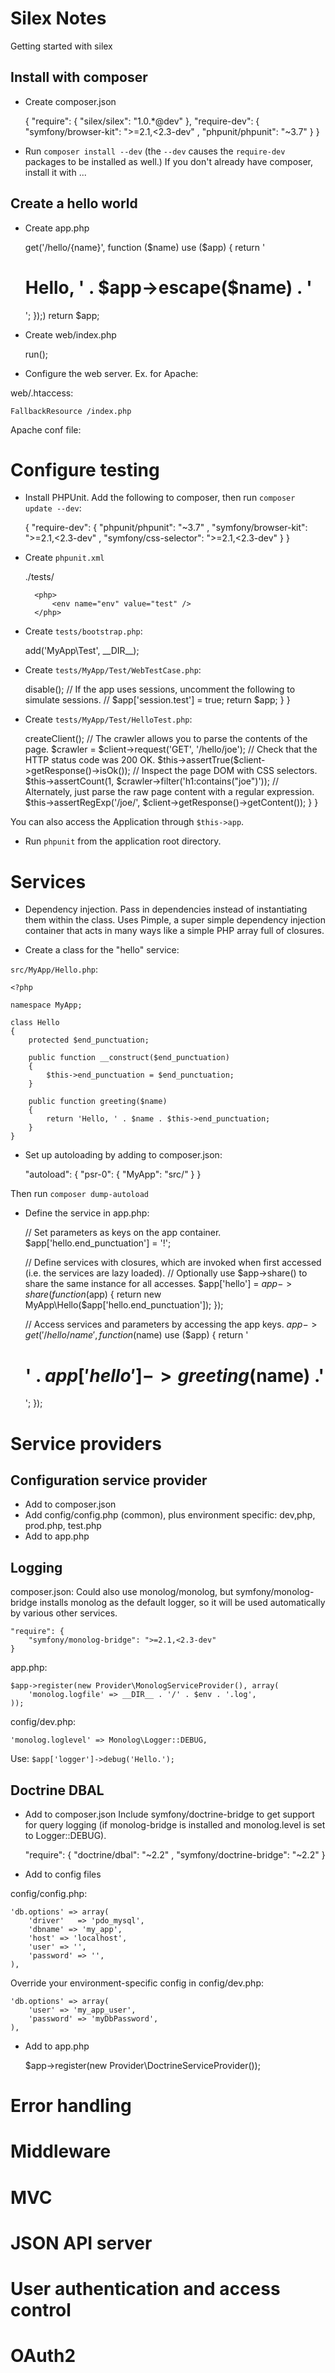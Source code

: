 Silex Notes
===========

Getting started with silex

## Install with composer

* Create composer.json

    {
        "require": {
            "silex/silex": "1.0.*@dev"
        },
        "require-dev": {
            "symfony/browser-kit": ">=2.1,<2.3-dev"
            , "phpunit/phpunit": "~3.7"
        }
    }

* Run `composer install --dev` (the `--dev` causes the `require-dev` packages to be installed as well.)
  If you don't already have composer, install it with ...

## Create a hello world

* Create app.php

    <?php

    require_once __DIR__ . '/vendor/autoload.php'; 

    $app = new Silex\Application();

    $app->get('/hello/{name}', function ($name) use ($app) {
        return '<h1>Hello, ' . $app->escape($name) . '</h1>';
    });)

    return $app;

* Create web/index.php

    <?php

    $app = require __DIR__ . '/../app.php';

    $app->run();

* Configure the web server. Ex. for Apache:

web/.htaccess:

    FallbackResource /index.php

Apache conf file:

# Configure testing

* Install PHPUnit. Add the following to composer, then run `composer update --dev`:

    {
        "require-dev": {
            "phpunit/phpunit": "~3.7"
            , "symfony/browser-kit": ">=2.1,<2.3-dev"
            , "symfony/css-selector": ">=2.1,<2.3-dev"
        }
    }

* Create `phpunit.xml`

    <?xml version="1.0" encoding="UTF-8"?>
    <phpunit backupGlobals="false"
             backupStaticAttributes="false"
             colors="true"
             convertErrorsToExceptions="true"
             convertNoticesToExceptions="true"
             convertWarningsToExceptions="true"
             processIsolation="false"
             stopOnFailure="false"
             syntaxCheck="false"
             bootstrap="./tests/bootstrap.php"
            >
        <testsuites>
            <testsuite name="MyApp Test Suite">
                <directory>./tests/</directory>
            </testsuite>
        </testsuites>

        <php>
            <env name="env" value="test" />
        </php>
    </phpunit>

* Create `tests/bootstrap.php`:

    <?php

    $loader = require_once __DIR__ . '/../vendor/autoload.php';

    $loader->add('MyApp\Test', __DIR__);

* Create `tests/MyApp/Test/WebTestCase.php`:

    <?php

    namespace MyApp\Test;

    use Silex\WebTestCase as BaseWebTestCase;

    class WebTestCase extends BaseWebTestCase
    {
        public function createApplication()
        {
            // Don't use require_once, because this gets executed before every test.
            $app = require __DIR__ . '/../../../app.php';

            // Throw errors as raw exceptions instead of HTML pages.
            $app['debug'] = true;
            $app['exception_handler']->disable();

            // If the app uses sessions, uncomment the following to simulate sessions.
            // $app['session.test'] = true;

            return $app;
        }
    }

* Create `tests/MyApp/Test/HelloTest.php`:

    <?php

    namespace MyApp\Test;

    class HelloTest extends WebTestCase
    {
        public function testHelloName()
        {
            // The client represents a browser.
            $client = $this->createClient();

            // The crawler allows you to parse the contents of the page.
            $crawler = $client->request('GET', '/hello/joe');

            // Check that the HTTP status code was 200 OK.
            $this->assertTrue($client->getResponse()->isOk());

            // Inspect the page DOM with CSS selectors.
            $this->assertCount(1, $crawler->filter('h1:contains("joe")'));

            // Alternately, just parse the raw page content with a regular expression.
            $this->assertRegExp('/joe/', $client->getResponse()->getContent());

        }

    }

You can also access the Application through `$this->app`.

* Run `phpunit` from the application root directory.

# Services

* Dependency injection. Pass in dependencies instead of instantiating them within the class.
  Uses Pimple, a super simple dependency injection container that acts in many ways like a simple PHP array full of closures.

* Create a class for the "hello" service:

`src/MyApp/Hello.php`:

    <?php

    namespace MyApp;

    class Hello
    {
        protected $end_punctuation;

        public function __construct($end_punctuation)
        {
            $this->end_punctuation = $end_punctuation;
        }

        public function greeting($name)
        {
            return 'Hello, ' . $name . $this->end_punctuation;
        }
    }

* Set up autoloading by adding to composer.json:

    "autoload": {
        "psr-0": {
            "MyApp": "src/"
        }
    }

Then run `composer dump-autoload`


* Define the service in app.php:

    // Set parameters as keys on the app container.
    $app['hello.end_punctuation'] = '!';

    // Define services with closures, which are invoked when first accessed (i.e. the services are lazy loaded).
    // Optionally use $app->share() to share the same instance for all accesses.
    $app['hello'] = $app->share(function($app) { return new MyApp\Hello($app['hello.end_punctuation']); });

    // Access services and parameters by accessing the app keys.
    $app->get('/hello/{name}', function ($name) use ($app) {
        return '<h1>' . $app['hello']->greeting($name) .'</h1>';
    });

# Service providers

## Configuration service provider

* Add to composer.json
* Add config/config.php (common), plus environment specific: dev,php, prod.php, test.php
* Add to app.php

## Logging

composer.json:
Could also use monolog/monolog, but symfony/monolog-bridge installs monolog as the default logger, so it will be used automatically by various other services.

    "require": {
        "symfony/monolog-bridge": ">=2.1,<2.3-dev"
    }

app.php:

    $app->register(new Provider\MonologServiceProvider(), array(
        'monolog.logfile' => __DIR__ . '/' . $env . '.log',
    ));

config/dev.php:

    'monolog.loglevel' => Monolog\Logger::DEBUG,

Use: `$app['logger']->debug('Hello.');`

## Doctrine DBAL

* Add to composer.json
Include symfony/doctrine-bridge to get support for query logging (if monolog-bridge is installed and monolog.level is set to Logger::DEBUG).

    "require": {
        "doctrine/dbal": "~2.2"
        , "symfony/doctrine-bridge": "~2.2"
    }

* Add to config files

config/config.php:

    'db.options' => array(
        'driver'   => 'pdo_mysql',
        'dbname' => 'my_app',
        'host' => 'localhost',
        'user' => '',
        'password' => '',
    ),

Override your environment-specific config in config/dev.php:

    'db.options' => array(
        'user' => 'my_app_user',
        'password' => 'myDbPassword',
    ),

* Add to app.php

    $app->register(new Provider\DoctrineServiceProvider());

# Error handling

# Middleware

# MVC

# JSON API server

# User authentication and access control

# OAuth2

